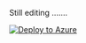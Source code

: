 Still editing .......




[![Deploy to Azure](https://aka.ms/deploytoazurebutton)](https://portal.azure.com/#create/Microsoft.Template/uri/https%3A%2F%2Fraw.githubusercontent.com%2Fkoenraadhaedens%2FMTTCohackContainers%2Fmain%2beforecohack%2beforecohack.json)

